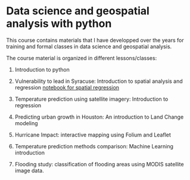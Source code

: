 # Data science and geospatial analysis with python
This course contains materials that I have developped over the years for training and formal classes in data science and geospatial analysis. 

The course material is organized in different lessons/classes:

1. Introduction to python 

2. Vulnerability to lead in Syracuse: Introduction to spatial analysis and regression 
[notebook for spatial regression](https://github.com/bparment1/data_science_and_geospatial_analysis_with_python/blob/master/exercise2_spatial_analyses_and_regression_Syracuse.ipynb)

3. Temperature prediction using satellite imagery: Introduction to regression  

4. Predicting urban growth in Houston: An introduction to Land Change modeling

5. Hurricane Impact: interactive mapping using Folium and Leaflet

6. Temperature prediction methods comparison: Machine Learning introduction  

7. Flooding study: classification of flooding areas using MODIS satellite image data. 
